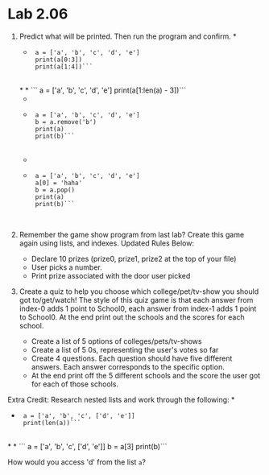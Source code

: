 # Lab 2.06

1. Predict what will be printed. Then run the program and confirm. 
    *  
    *  ```
        a = ['a', 'b', 'c', 'd', 'e']
        print(a[0:3])
        print(a[1:4])```
    <br>
    *  
    *  ```
        a = ['a', 'b', 'c', 'd', 'e']
        print(a[1:len(a) - 3])```
    <br>
    
    *  
    *  ```
        a = ['a', 'b', 'c', 'd', 'e']
        b = a.remove('b')
        print(a)
        print(b)```
    <br>
    
    *  
    *  ```
        a = ['a', 'b', 'c', 'd', 'e']
        a[0] = 'haha'
        b = a.pop()
        print(a)
        print(b)```
    <br> 
    

2. Remember the game show program from last lab? Create this game again using lists, and indexes. Updated Rules Below: 
    * Declare 10 prizes (prize0, prize1, prize2 at the top of your file)
    * User picks a number.
    * Print prize associated with the door user picked 

3. Create a quiz to help you choose which college/pet/tv-show you should got to/get/watch! The style of this quiz game is that each answer from index-0 adds 1 point to School0, each answer from index-1 adds 1 point to School0. At the end print out the schools and the scores for each school. 
    * Create a list of 5 options of colleges/pets/tv-shows
    * Create a list of 5 0s, representing the user's votes so far
    * Create 4 questions. Each question should have five different answers. Each answer corresponds to the specific option.
    * At the end print off the 5 different schools and the score the user got for each of those schools. 

Extra Credit: Research nested lists and work through the following: 
* 
*  ```
    a = ['a', 'b', 'c', ['d', 'e']]
    print(len(a))```
<br>
*
*  ```
    a = ['a', 'b', 'c', ['d', 'e']]
    b = a[3]
    print(b)```
<br>

How would you access 'd' from the list `a`? 
